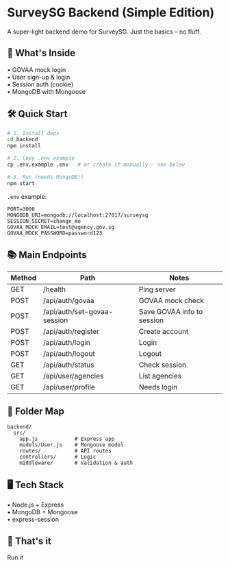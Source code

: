 # SurveySG Backend (Simple Edition)

A super-light backend demo for SurveySG. Just the basics – no fluff.

## 🚀 What's Inside

• GOVAA mock login  
• User sign-up & login  
• Session auth (cookie)  
• MongoDB with Mongoose  

## 🛠 Quick Start

```bash
# 1. Install deps
cd backend
npm install

# 2. Copy .env example
cp .env.example .env   # or create it manually – see below

# 3. Run (needs MongoDB!)
npm start
```

`.env` example:

```env
PORT=3000
MONGODB_URI=mongodb://localhost:27017/surveysg
SESSION_SECRET=change_me
GOVAA_MOCK_EMAIL=test@agency.gov.sg
GOVAA_MOCK_PASSWORD=password123
```

## 📚 Main Endpoints

| Method | Path | Notes |
| ------ | ---- | ----- |
| GET    | /health                  | Ping server |
| POST   | /api/auth/govaa          | GOVAA mock check |
| POST   | /api/auth/set-govaa-session | Save GOVAA info to session |
| POST   | /api/auth/register       | Create account |
| POST   | /api/auth/login          | Login |
| POST   | /api/auth/logout         | Logout |
| GET    | /api/auth/status         | Check session |
| GET    | /api/user/agencies       | List agencies |
| GET    | /api/user/profile        | Needs login |

## 🧩 Folder Map

```
backend/
  src/
    app.js            # Express app
    models/User.js    # Mongoose model
    routes/           # API routes
    controllers/      # Logic
    middleware/       # Validation & auth
```

## 🖥 Tech Stack

• Node.js + Express  
• MongoDB + Mongoose  
• express-session  

## 🎉 That's it

Run it
